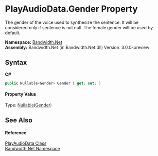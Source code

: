 ﻿# PlayAudioData.Gender Property 
 

The gender of the voice used to synthesize the sentence. It will be considered only if sentence is not null. The female gender will be used by default.

**Namespace:**&nbsp;<a href ="N_Bandwidth_Net.md">Bandwidth.Net</a><br />**Assembly:**&nbsp;Bandwidth.Net (in Bandwidth.Net.dll) Version: 3.0.0-preview

## Syntax

**C#**<br />
``` C#
public Nullable<Gender> Gender { get; set; }
```


#### Property Value
Type: <a href="http://msdn2.microsoft.com/en-us/library/b3h38hb0" target="_blank">Nullable</a>(<a href ="T_Bandwidth_Net_Gender.md">Gender</a>)

## See Also


#### Reference
<a href ="T_Bandwidth_Net_PlayAudioData.md">PlayAudioData Class</a><br /><a href ="N_Bandwidth_Net.md">Bandwidth.Net Namespace</a><br />